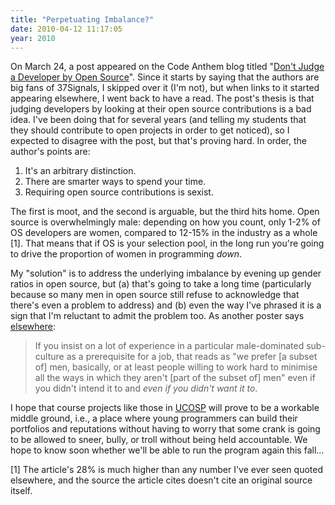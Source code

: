 ```yaml
---
title: "Perpetuating Imbalance?"
date: 2010-04-12 11:17:05
year: 2010
---
```

On March 24, a post appeared on the Code Anthem blog titled "<a href="http://codeanthem.com/blog/index.php/2010/03/should-you-judge-a-developer-by-their-open-source-contributions/">Don't Judge a Developer by Open Source</a>". Since it starts by saying that the authors are big fans of 37Signals, I skipped over it (I'm not), but when links to it started appearing elsewhere, I went back to have a read. The post's thesis is that judging developers by looking at their open source contributions is a bad idea. I've been doing that for several years (and telling my students that they should contribute to open projects in order to get noticed), so I expected to disagree with the post, but that's proving hard. In order, the author's points are:
<ol>
  <li>It's an arbitrary distinction.</li>
  <li>There are smarter ways to spend your time.</li>
  <li>Requiring open source contributions is sexist.</li>
</ol>
The first is moot, and the second is arguable, but the third hits home. Open source is overwhelmingly male: depending on how you count, only 1-2% of OS developers are women, compared to 12-15% in the industry as a whole [1]. That means that if OS is your selection pool, in the long run you're going to drive the proportion of women in programming <em>down</em>.

My "solution" is to address the underlying imbalance by evening up gender ratios in open source, but (a) that's going to take a long time (particularly because so many men in open source still refuse to acknowledge that there's even a problem to address) and (b) even the way I've phrased it is a sign that I'm reluctant to admit the problem too. As another poster says <a href="http://geekfeminism.org/2010/04/09/is-requiring-open-source-experience-sexist/">elsewhere</a>:
<blockquote>If you insist on a lot of experience in a particular male-dominated  sub-culture as a prerequisite for a job, that reads as "we prefer [a  subset of] men, basically, or at least people willing to work hard to  minimise all the ways in which they aren't [part of the subset of] men"  even if you didn't intend it to and <em>even if you didn't want it to</em>.</blockquote>
I hope that course projects like those in <a href="http://ucosp.wordpress.com">UCOSP</a> will prove to be a workable middle ground, i.e., a place where young programmers can build their portfolios and reputations without having to worry that some crank is going to be allowed to sneer, bully, or troll without being held accountable. We hope to know soon whether we'll be able to run the program again this fall...

[1] The article's 28% is much higher than any number I've ever seen quoted  elsewhere, and the source the article cites doesn't cite an original  source itself.
